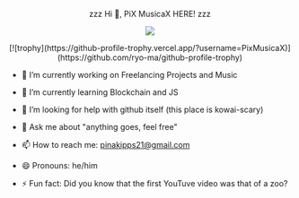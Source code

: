 <p align = "center">
zzz Hi 👋, PiX MusicaX HERE! zzz

<p align="center">
  <img src="https://github.com/PixMusicaX/PiXMusicaX/blob/main/ult2.gif" />
</p>
<p align="center">  
  [![trophy](https://github-profile-trophy.vercel.app/?username=PixMusicaX)](https://github.com/ryo-ma/github-profile-trophy)
</p>
</p>

- 🔭 I’m currently working on Freelancing Projects and Music

- 🌱 I’m currently learning Blockchain and JS

<!--- 👯 I’m looking to collaborate on -->
- 🤔 I’m looking for help with github itself (this place is kowai-scary)

- 💬 Ask me about "anything goes, feel free"

- 📫 How to reach me: pinakipps21@gmail.com

- 😄 Pronouns: he/him

- ⚡ Fun fact: Did you know that the first YouTuve video was that of a zoo?
<!--
comment syntax
-->
